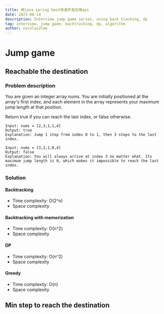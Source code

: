 ```yaml
---
title: 用java spring boot快速开发后端api
date: 2023-08-14
description: Interview jump game series, using back tracking, dp 
tag: interview, jump game, backtracking, dp, algorithm
author: nicolas2lee
---
```


# Jump game 

## Reachable the destination 
### Problem description
You are given an integer array nums. You are initially positioned at the array's first index, and each element in the array represents your maximum jump length at that position.

Return true if you can reach the last index, or false otherwise.
```
Input: nums = [2,3,1,1,4]
Output: true
Explanation: Jump 1 step from index 0 to 1, then 3 steps to the last index.
```

```
Input: nums = [3,2,1,0,4]
Output: false
Explanation: You will always arrive at index 3 no matter what. Its maximum jump length is 0, which makes it impossible to reach the last index.
```
### Solution
#### Backtracking
* Time complexity: O(2^n)
* Space complexity

#### Backtracking with memorization
* Time complexity: O(n^2)
* Space complexity

#### DP
* Time complexity: O(n^2)
* Space complexity

#### Greedy
* Time complexity: O(n)
* Space complexity

## Min step to reach the destination 